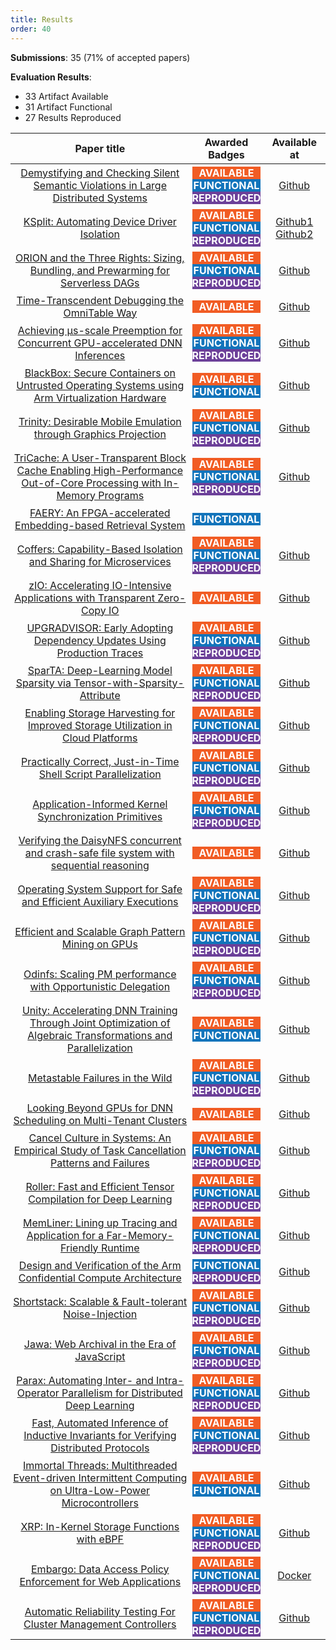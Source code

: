 ```yaml
---
title: Results
order: 40
---
```



<style>
table th:first-of-type {
    width: 60%;
    margin-top:10px;
    margin-bottom:10px;
}
table th:nth-of-type(2) {
    width: 20%;
    margin-top:10px;
    margin-bottom:10px;
}
table th:nth-of-type(3) {
    width: 20%;
    margin-top:10px;
    margin-bottom:10px;
}

table td {
    padding:0.25em;
}

span#aa {
    background-color:#f15c24;
    color:#FFFFFF;
    font-weight: bold;
    display: inline-block;
    margin: 0px 0px 0px 0px;
    width:100%;
}

span#af {
    background-color:#1274bb;
    color:#FFFFFF;
    font-weight: bold;
    display: inline-block;
    margin: 0px 0px 0px 0px;
    width:100%;
}

span#rr {
    background-color:#6c4099;
    color:#FFFFFF;
    font-weight: bold;
    display: inline-block;
    margin: 0px 0px 0px 0px;
    width:100%;
}

</style>

**Submissions**: 35 (71% of accepted papers)

**Evaluation Results**:

* 33 Artifact Available
* 31 Artifact Functional
* 27 Results Reproduced

| Paper title | Awarded Badges | Available at |
|:-----------:|:--------------:|:------------:|
| [Demystifying and Checking Silent Semantic Violations in Large Distributed Systems]() | <span id="aa">AVAILABLE</span><br><span id="af">FUNCTIONAL</span><br><span id="rr">REPRODUCED</span> | [Github](https://github.com/OrderLab/OathKeeper) |
| [KSplit: Automating Device Driver Isolation]() | <span id="aa">AVAILABLE</span><br><span id="af">FUNCTIONAL</span><br><span id="rr">REPRODUCED</span> | [Github1](https://github.com/mars-research/ksplit-artifacts/)<br>[Github2](https://github.com/mars-research/ksplit-cloudlab/) |
| [ORION and the Three Rights: Sizing, Bundling, and Prewarming for Serverless DAGs]() | <span id="aa">AVAILABLE</span><br><span id="af">FUNCTIONAL</span><br><span id="rr">REPRODUCED</span> | [Github](https://github.com/icanforce/Orion-OSDI22) |
| [Time-Transcendent Debugging the OmniTable Way]() | <span id="aa">AVAILABLE</span> | [Github](https://github.com/arquinn/SteamDrill) |
| [Achieving μs-scale Preemption for Concurrent GPU-accelerated DNN Inferences]() | <span id="aa">AVAILABLE</span><br><span id="af">FUNCTIONAL</span><br><span id="rr">REPRODUCED</span> | [Github](https://github.com/SJTU-IPADS/reef-artifacts) |
| [BlackBox: Secure Containers on Untrusted Operating Systems using Arm Virtualization Hardware]() | <span id="aa">AVAILABLE</span><br><span id="af">FUNCTIONAL</span><br> | [Github](https://github.com/columbia/osdi22-paper162-ae) |
| [Trinity: Desirable Mobile Emulation through Graphics Projection]() | <span id="aa">AVAILABLE</span><br><span id="af">FUNCTIONAL</span><br><span id="rr">REPRODUCED</span> | [Github](https://github.com/TrinityEmulator/TrinityEmulator) |
| [TriCache: A User-Transparent Block Cache Enabling High-Performance Out-of-Core Processing with In-Memory Programs]() | <span id="aa">AVAILABLE</span><br><span id="af">FUNCTIONAL</span><br><span id="rr">REPRODUCED</span> | [Github](https://github.com/thu-pacman/TriCache) |
| [FAERY: An FPGA-accelerated Embedding-based Retrieval System]() |<span id="af">FUNCTIONAL</span> | |
| [Coffers: Capability-Based Isolation and Sharing for Microservices]() | <span id="aa">AVAILABLE</span><br><span id="af">FUNCTIONAL</span><span id="rr">REPRODUCED</span> | [Github](https://github.com/lsds/intravisor) |
| [zIO: Accelerating IO-Intensive Applications with Transparent Zero-Copy IO]() | <span id="aa">AVAILABLE</span> | [Github](https://github.com/tstamler/zIO) |
| [UPGRADVISOR: Early Adopting Dependency Updates Using Production Traces]() | <span id="aa">AVAILABLE</span><br><span id="af">FUNCTIONAL</span><br><span id="rr">REPRODUCED</span> | [Github](https://figshare.com/s/69057b2bf22e0aa8a645) |
| [SparTA: Deep-Learning Model Sparsity via Tensor-with-Sparsity-Attribute]() | <span id="aa">AVAILABLE</span><br><span id="af">FUNCTIONAL</span><br><span id="rr">REPRODUCED</span> | [Github](https://github.com/microsoft/nni/tree/sparta_artifact) |
| [Enabling Storage Harvesting for Improved Storage Utilization in Cloud Platforms]() | <span id="aa">AVAILABLE</span><br><span id="af">FUNCTIONAL</span><br><span id="rr">REPRODUCED</span> | [Github](https://github.com/breidys2/BlockFlex) |
| [Practically Correct, Just-in-Time Shell Script Parallelization]() | <span id="aa">AVAILABLE</span><br><span id="af">FUNCTIONAL</span><br><span id="rr">REPRODUCED</span> | [Github](https://github.com/binpash/pash/blob/osdi22-ae/evaluation/osdi22-eval/) |
| [Application-Informed Kernel Synchronization Primitives]() | <span id="aa">AVAILABLE</span><br><span id="af">FUNCTIONAL</span><br><span id="rr">REPRODUCED</span> | [Github](https://github.com/rs3lab/SynCord) |
| [Verifying the DaisyNFS concurrent and crash-safe file system with sequential reasoning]() | <span id="aa">AVAILABLE</span> | [Github](https://github.com/mit-pdos/daisy-nfsd) |
| [Operating System Support for Safe and Efficient Auxiliary Executions]() | <span id="aa">AVAILABLE</span><br><span id="af">FUNCTIONAL</span><br><span id="rr">REPRODUCED</span> | [Github](https://github.com/OrderLab/orbit) |
| [Efficient and Scalable Graph Pattern Mining on GPUs]() | <span id="aa">AVAILABLE</span><br><span id="af">FUNCTIONAL</span><br><span id="rr">REPRODUCED</span> | [Github](https://github.com/chenxuhao/GraphMiner) |
| [Odinfs: Scaling PM performance with Opportunistic Delegation]() | <span id="aa">AVAILABLE</span><br><span id="af">FUNCTIONAL</span><br><span id="rr">REPRODUCED</span> | [Github](https://github.com/rs3lab/Odinfs) |
| [Unity: Accelerating DNN Training Through Joint Optimization of Algebraic Transformations and Parallelization]() | <span id="aa">AVAILABLE</span><br><span id="af">FUNCTIONAL</span> | [Github](https://github.com/flexflow/FlexFlow/tree/osdi2022ae) |
| [Metastable Failures in the Wild]() | <span id="aa">AVAILABLE</span><br><span id="af">FUNCTIONAL</span><br><span id="rr">REPRODUCED</span> | [Github](https://github.com/lexiangh/Metastability) |
| [Looking Beyond GPUs for DNN Scheduling on Multi-Tenant Clusters]() | <span id="aa">AVAILABLE</span><br> | [Github](https://github.com/msr-fiddle/synergy) |
| [Cancel Culture in Systems: An Empirical Study of Task Cancellation Patterns and Failures]() | <span id="aa">AVAILABLE</span><br><span id="af">FUNCTIONAL</span><br><span id="rr">REPRODUCED</span> | [Github](https://github.com/whoisutsav/cancellation-study-osdi) |
| [Roller: Fast and Efficient Tensor Compilation for Deep Learning]() | <span id="aa">AVAILABLE</span><br><span id="af">FUNCTIONAL</span><br><span id="rr">REPRODUCED</span> | [Github](https://github.com/microsoft/nnfusion/tree/osdi22_artifact/artifacts) |
| [MemLiner: Lining up Tracing and Application for a Far-Memory-Friendly Runtime]() | <span id="aa">AVAILABLE</span><br><span id="af">FUNCTIONAL</span><br><span id="rr">REPRODUCED</span> | [Github](https://github.com/mahaoran1997/MemLiner) |
| [Design and Verification of the Arm Confidential Compute Architecture]() | <span id="af">FUNCTIONAL</span><br><span id="rr">REPRODUCED</span> | [Github](https://github.com/columbia/osdi-paper196-ae) |
| [Shortstack: Scalable & Fault-tolerant Noise-Injection]() | <span id="aa">AVAILABLE</span><br><span id="af">FUNCTIONAL</span><br><span id="rr">REPRODUCED</span> | [Github](https://github.com/pancake-security/shortstack-artifact) |
| [Jawa: Web Archival in the Era of JavaScript]() | <span id="aa">AVAILABLE</span><br><span id="af">FUNCTIONAL</span><br><span id="rr">REPRODUCED</span> | [Github](https://github.com/goelayu/Jawa) |
| [Parax: Automating Inter- and Intra-Operator Parallelism for Distributed Deep Learning]() | <span id="aa">AVAILABLE</span><br><span id="af">FUNCTIONAL</span><br><span id="rr">REPRODUCED</span> | [Github](https://github.com/alpa-projects/alpa/tree/osdi22_artifact/osdi22_artifact) |
| [Fast, Automated Inference of Inductive Invariants for Verifying Distributed Protocols]() | <span id="aa">AVAILABLE</span><br><span id="af">FUNCTIONAL</span><br><span id="rr">REPRODUCED</span> | [Github](https://github.com/VeriGu/Duo) |
| [Immortal Threads: Multithreaded Event-driven Intermittent Computing on Ultra-Low-Power Microcontrollers]() | <span id="aa">AVAILABLE</span><br><span id="af">FUNCTIONAL</span> | [Github](https://github.com/tinysystems/ImmortalThreads) |
| [XRP: In-Kernel Storage Functions with eBPF]() | <span id="aa">AVAILABLE</span><br><span id="af">FUNCTIONAL</span><br><span id="rr">REPRODUCED</span> | [Github](https://github.com/xrp-project/XRP) |
| [Embargo: Data Access Policy Enforcement for Web Applications]() | <span id="aa">AVAILABLE</span><br><span id="af">FUNCTIONAL</span><br><span id="rr">REPRODUCED</span> | [Docker](https://hub.docker.com/repository/docker/blockaid/ae) |
| [Automatic Reliability Testing For Cluster Management Controllers]() | <span id="aa">AVAILABLE</span><br><span id="af">FUNCTIONAL</span><br><span id="rr">REPRODUCED</span> | [Github](https://github.com/sieve-project/sieve/tree/osdi-ae) |